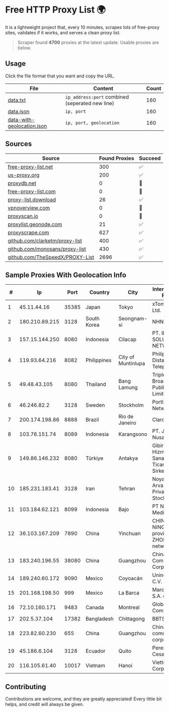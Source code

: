 
# Free HTTP Proxy List 🌍

It is a lightweight project that, every 10 minutes, scrapes lots of free-proxy sites, validates if it works, and serves a clean proxy list.


> Scraper found **4700** proxies at the latest update. Usable proxies are below.

## Usage

Click the file format that you want and copy the URL.


|File|Content|Count|
|----|-------|-----|
|[data.txt](https://raw.githubusercontent.com/themiralay/Proxy-List-World/master/data.txt)|`ip_address:port` combined (seperated new line)|160|
|[data.json](https://raw.githubusercontent.com/themiralay/Proxy-List-World/master/data.json)|`ip, port`|160|
|[data-with-geolocation.json](https://raw.githubusercontent.com/themiralay/Proxy-List-World/master/data-with-geolocation.json)|`ip, port, geolocation`|160|

## Sources

|Source|Found Proxies|Succeed|
|------|-------------|-------|
|[free-proxy-list.net](https://free-proxy-list.net)|300|✅|
|[us-proxy.org](https://www.us-proxy.org)|200|✅|
|[proxydb.net](http://proxydb.net)|0|🚫|
|[free-proxy-list.com](https://free-proxy-list.com/?page=&port=&type%5B%5D=http&type%5B%5D=https&up_time=0&search=Search)|0|🚫|
|[proxy-list.download](https://www.proxy-list.download/HTTP)|26|✅|
|[vpnoverview.com](https://vpnoverview.com/privacy/anonymous-browsing/free-proxy-servers)|0|🚫|
|[proxyscan.io](https://www.proxyscan.io)|0|🚫|
|[proxylist.geonode.com](https://proxylist.geonode.com/api/proxy-list?limit=300&page=1&sort_by=lastChecked&sort_type=desc&protocols=http,https)|21|✅|
|[proxyscrape.com](https://api.proxyscrape.com/v2/?request=displayproxies&protocol=http&timeout=10000&country=all&ssl=all&anonymity=all)|627|✅|
|[github.com/clarketm/proxy-list](https://raw.githubusercontent.com/clarketm/proxy-list/master/proxy-list-raw.txt)|400|✅|
|[github.com/monosans/proxy-list](https://raw.githubusercontent.com/monosans/proxy-list/main/proxies/http.txt)|430|✅|
|[github.com/TheSpeedX/PROXY-List](https://raw.githubusercontent.com/TheSpeedX/PROXY-List/master/http.txt)|2696|✅|


## Sample Proxies With Geolocation Info

|#|Ip|Port|Country|City|Internet Service Provider|
|-|--|----|-------|----|-------------------------|
|1|45.11.44.16|35385|Japan|Tokyo|xTom Japan Co., Ltd.|
|2|180.210.89.215|3128|South Korea|Seongnam-si|NHNCLOUD|
|3|157.15.144.250|8080|Indonesia|Cilacap|PT. INDOTEK SOLUTION NETWORK|
|4|119.93.64.216|8082|Philippines|City of Muntinlupa|Philippine Long Distance Telephone Co.|
|5|49.48.43.105|8080|Thailand|Bang Lamung|Triple T Broadband Public Company Limited|
|6|46.246.82.2|3128|Sweden|Stockholm|Portlane Network|
|7|200.174.198.86|8888|Brazil|Rio de Janeiro|Claro S.A|
|8|103.76.151.74|8089|Indonesia|Karangsono|PT. Java Digital Nusantara|
|9|149.86.146.232|8080|Türkiye|Antakya|Gibirnet Iletisim Hizmetleri Sanayi VE Ticaret Limited Sirketi|
|10|185.231.183.41|3128|Iran|Tehran|Noyan Abr Arvan Co. ( Private Joint Stock)|
|11|103.184.62.121|8099|Indonesia|Bajo|PT NKNET Data Media|
|12|36.103.167.209|7890|China|Yinchuan|CHINANET NINGXIA province ZHONGWEI IDC network|
|13|183.240.196.55|38080|China|Guangzhou|China Mobile Communications Corporation|
|14|189.240.60.172|9090|Mexico|Coyoacán|Uninet S.A. de C.V.|
|15|201.168.198.50|999|Mexico|La Barca|Marcatel Com, S.A. de C.V.|
|16|72.10.160.171|9483|Canada|Montreal|GloboTech Communications|
|17|202.5.37.104|17382|Bangladesh|Chittagong|BBTS-NEW|
|18|223.82.60.230|655|China|Guangzhou|China Mobile communications corporation|
|19|45.186.6.104|3128|Ecuador|Quito|Perez Tito Julio Cesar|
|20|116.105.61.40|10017|Vietnam|Hanoi|Viettel Corporation|



## Contributing

Contributions are welcome, and they are greatly appreciated! Every
little bit helps, and credit will always be given.

